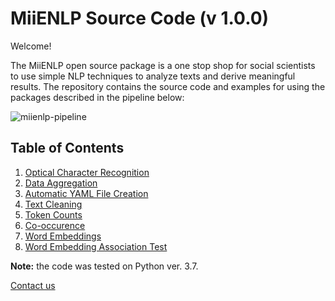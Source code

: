 # MiiENLP Source Code (v 1.0.0)

Welcome! 

The MiiENLP open source package is a one stop shop for social scientists to use simple NLP techniques to analyze texts and derive meaningful results. The repository contains the source code and examples for using the packages described in the pipeline below: 


![miienlp-pipeline](https://user-images.githubusercontent.com/30983820/207747948-1eb968d8-e46b-4512-8640-308487bf3c01.png)


## Table of Contents

1. [Optical Character Recognition](https://github.com/miielab/miienlp/tree/main/miienlp/ocr)
2. [Data Aggregation](https://github.com/miielab/miienlp/tree/main/miienlp/aggregation)
3. [Automatic YAML File Creation](https://github.com/miielab/miienlp/tree/main/miienlp/auto_yaml)
4. [Text Cleaning](https://github.com/miielab/miienlp/tree/main/miienlp/text_cleaning)
5. [Token Counts](https://github.com/miielab/miienlp/tree/main/miienlp/token)
6. [Co-occurence](https://github.com/miielab/miienlp/tree/main/miienlp/co_occurrence)
7. [Word Embeddings](https://github.com/miielab/miienlp/tree/main/miienlp/embeddings) 
8. [Word Embedding Association Test](https://github.com/miielab/miienlp/tree/main/miienlp/weat)

**Note:** the code was tested on Python ver. 3.7.

[Contact us](https://www.miielab.com/contact)
